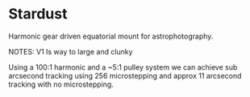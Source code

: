 # Stardust
Harmonic gear driven equatorial mount for astrophotography.

NOTES:
V1 Is way to large and clunky

Using a 100:1 harmonic and a ~5:1 pulley system we can achieve sub arcsecond tracking using 256 microstepping and approx 11 arcsecond tracking with no microstepping.
